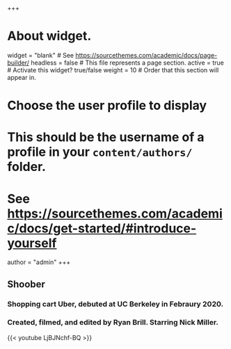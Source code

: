 +++
# About widget.
widget = "blank"  # See https://sourcethemes.com/academic/docs/page-builder/
headless = false  # This file represents a page section.
active = true  # Activate this widget? true/false
weight = 10  # Order that this section will appear in.

# Choose the user profile to display
# This should be the username of a profile in your `content/authors/` folder.
# See https://sourcethemes.com/academic/docs/get-started/#introduce-yourself
author = "admin"
+++

## Shoober
### Shopping cart Uber, debuted at UC Berkeley in Febraury 2020.
### Created, filmed, and edited by Ryan Brill. Starring Nick Miller.

{{< youtube LjBJNchf-BQ >}} 

